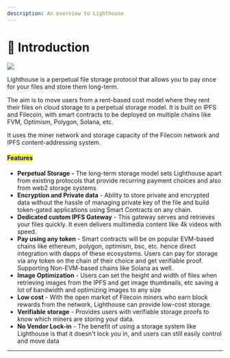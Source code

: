 ```yaml
---
description: An overview to Lighthouse
---
```


# 👋 Introduction

![](<.gitbook/assets/Screenshot 2023-10-21 at 9.41.08 AM.png>)

Lighthouse is a perpetual file storage protocol that allows you to pay once for your files and store them long-term.

The aim is to move users from a rent-based cost model where they rent their files on cloud storage to a perpetual storage model. It is built on IPFS and Filecoin, with smart contracts to be deployed on multiple chains like FVM, Optimism, Polygon, Solana, etc.

It uses the miner network and storage capacity of the Filecoin network and IPFS content-addressing system.

#### <mark style="color:blue;">Features</mark> <a href="#docs-internal-guid-b71b2036-7fff-9a19-aed9-151d92819f81" id="docs-internal-guid-b71b2036-7fff-9a19-aed9-151d92819f81"></a>

* **Perpetual Storage -** The long-term storage model sets Lighthouse apart from existing protocols that provide recurring payment choices and also from web2 storage systems
* **Encryption and Private data** - Ability to store private and encrypted data without the hassle of managing private key of the file and build token-gated applications using Smart Contracts on any chain.
* **Dedicated custom IPFS Gateway** - This gateway serves and retrieves your files quickly. It even delivers multimedia content like 4k videos with speed.
* **Pay using any token** - Smart contracts will be on popular EVM-based chains like ethereum, polygon, optimism, bsc, etc. hence direct integration with dapps of these ecosystems. Users can pay for storage via any token on the chain of their choice and get verifiable proof. Supporting Non-EVM-based chains like Solana as well.
* **Image Optimization** - Users can set the height and width of files when retrieving images from the IPFS and get image thumbnails, etc saving a lot of bandwidth and optimizing images to any size
* **Low cost** - With the open market of Filecoin miners who earn block rewards from the network,  Lighthouse can provide low-cost storage.
* **Verifiable storage** - Provides users with verifiable storage proofs to know which miners are storing your data.
* **No Vendor Lock-in** - The benefit of using a storage system like Lighthouse is that it doesn't lock you in, and users can still easily control and move data

***
